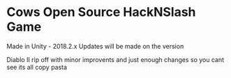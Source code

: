 # Cows Open Source HackNSlash Game

Made in Unity - 2018.2.x
Updates will be made on the version


Diablo II rip off with minor improvents and just enough changes so you cant see its all copy pasta
